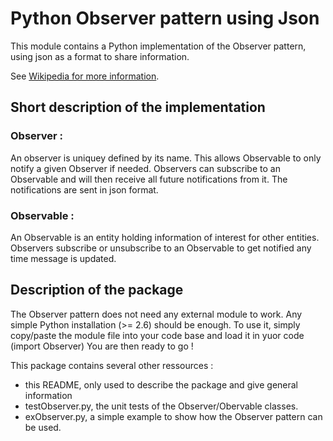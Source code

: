 # Python Observer pattern using Json

This module contains a Python implementation of the Observer pattern, using json as a format to share information.

See [Wikipedia for more information]().

## Short description of the implementation

### Observer :

An observer is uniquey defined by its name. This allows Observable to only notify a given Observer if needed.
Observers can subscribe to an Observable and will then receive all future notifications from it.
The notifications are sent in json format.


### Observable :

An Observable is an entity holding information of interest for other entities.
Observers subscribe or unsubscribe to an Observable to get notified any time message is updated.

## Description of the package

The Observer pattern does not need any external module to work. Any simple Python installation (>= 2.6) should be enough.
To use it, simply copy/paste the module file into your code base and load it in yuor code (import Observer)
You are then ready to go !

This package contains several other ressources :
- this README, only used to describe the package and give general information
- testObserver.py, the unit tests of the Observer/Obervable classes.
- exObserver.py, a simple example to show how the Observer pattern can be used.